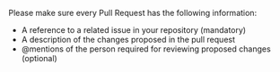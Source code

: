 Please make sure every Pull Request has the following information:

* A reference to a related issue in your repository (mandatory)
* A description of the changes proposed in the pull request
* @mentions of the person required for reviewing proposed changes (optional)
